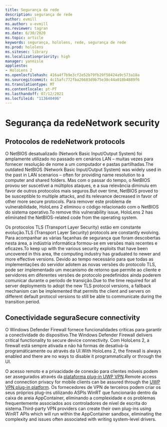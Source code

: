 ```yaml
---
title: Segurança da rede
description: segurança de rede
author: evmill
ms.author: v-evmill
ms.reviewer: tagran
ms.date: 6/30/2020
ms.topic: article
keywords: segurança, hololens, rede, segurança de rede
ms.prod: hololens
ms.sitesec: library
ms.localizationpriority: high
manager: yannisle
appliesto:
- HoloLens 2
ms.openlocfilehash: 416a4f7b9e3cf2e52b79fb29f50424a9c573a18a
ms.sourcegitcommit: 4c15afc772fba26683d9b75e38c44a018b4889f6
ms.translationtype: MT
ms.contentlocale: pt-PT
ms.lasthandoff: 07/12/2021
ms.locfileid: "113640496"
---
```

# <a name="network-security"></a><span data-ttu-id="9ba4d-104">Segurança da rede</span><span class="sxs-lookup"><span data-stu-id="9ba4d-104">Network security</span></span>

## <a name="network-protocols"></a><span data-ttu-id="9ba4d-105">Protocolos de rede</span><span class="sxs-lookup"><span data-stu-id="9ba4d-105">Network protocols</span></span>

<span data-ttu-id="9ba4d-106">O NetBIOS desatualizado (Network Basic Input/Output System) foi amplamente utilizado no passado em cenários LAN – muitas vezes para fornecer resolução de nome a um computador e pastas partilhadas.</span><span class="sxs-lookup"><span data-stu-id="9ba4d-106">The outdated NetBIOS (Network Basic Input/Output System) was widely used in the past in LAN scenarios – often for providing name resolution to a computer and shared folders.</span></span> <span data-ttu-id="9ba4d-107">Mas com o passar do tempo, o NetBIOS provou ser suscetível a múltiplos ataques, e a sua relevância diminuiu em favor de outros protocolos mais seguros.</span><span class="sxs-lookup"><span data-stu-id="9ba4d-107">But over time, NetBIOS proved to be susceptible to multiple attacks, and its relevance decreased in favor of other more secure protocols.</span></span> <span data-ttu-id="9ba4d-108">Para remover este problema de vulnerabilidade, HoloLens 2 eliminou o código relacionado com o NetBIOS do sistema operativo.</span><span class="sxs-lookup"><span data-stu-id="9ba4d-108">To remove this vulnerability issue, HoloLens 2 has eliminated the NetBIOS-related code from the operating system.</span></span>

<span data-ttu-id="9ba4d-109">Os protocolos TLS (Transport Layer Security) estão em constante evolução.</span><span class="sxs-lookup"><span data-stu-id="9ba4d-109">TLS (Transport Layer Security) protocols are constantly evolving.</span></span> <span data-ttu-id="9ba4d-110">Para acompanhar as várias façanhas de segurança que foram descobertas nesta área, a indústria informática formou-se em versões mais recentes e eficazes.</span><span class="sxs-lookup"><span data-stu-id="9ba4d-110">To keep up with the various security exploits that have been uncovered in this area, the computing industry has graduated to newer and more effective versions.</span></span> <span data-ttu-id="9ba4d-111">Devido ao tempo necessário para que todas as implementações do servidor adotem as novas versões do protocolo TLS, pode ser implementado um mecanismo de retorno que permite ao cliente e servidores em diferentes versões de protocolo predefinidos ainda poderem comunicar durante o período de transição.</span><span class="sxs-lookup"><span data-stu-id="9ba4d-111">Due to the time required for all server deployments to adopt the new TLS protocol versions, a fallback mechanism can be implemented that permits the client and servers on different default protocol versions to still be able to communicate during the transition period.</span></span>

## <a name="secure-connectivity"></a><span data-ttu-id="9ba4d-112">Conectividade segura</span><span class="sxs-lookup"><span data-stu-id="9ba4d-112">Secure connectivity</span></span> 

<span data-ttu-id="9ba4d-113">O Windows Defender Firewall fornece funcionalidades críticas para garantir a conectividade do dispositivo.</span><span class="sxs-lookup"><span data-stu-id="9ba4d-113">The Windows Defender Firewall delivers critical functionality to secure device connectivity.</span></span> <span data-ttu-id="9ba4d-114">Com HoloLens 2, a firewall está sempre ativada e não há formas de desativá-la programáticamente ou através da UI.</span><span class="sxs-lookup"><span data-stu-id="9ba4d-114">With HoloLens 2, the firewall is always enabled and there are no ways to disable it programmatically or through the UI.</span></span>

<span data-ttu-id="9ba4d-115">O acesso remoto e a privacidade de conexão para clientes móveis podem ser assegurados através da [plataforma plug-in UWP VPN](/uwp/api/Windows.Networking.Vpn?view=winrt-19041).</span><span class="sxs-lookup"><span data-stu-id="9ba4d-115">Remote access and connection privacy for mobile clients can be assured through the [UWP VPN plug-in platform](/uwp/api/Windows.Networking.Vpn?view=winrt-19041).</span></span> <span data-ttu-id="9ba4d-116">Os fornecedores de VPN de terceiros podem criar os seus próprios plug-ins utilizando ASPIs WinRT que funcionarão dentro da caixa de areia AppContainer, eliminando a complexidade e os problemas frequentemente associados aos controladores de nível de escrita do sistema.</span><span class="sxs-lookup"><span data-stu-id="9ba4d-116">Third-party VPN providers can create their own plug-ins using WinRT APIs which will run within the AppContainer sandbox, eliminating the complexity and issues often associated with writing system-level drivers.</span></span>
